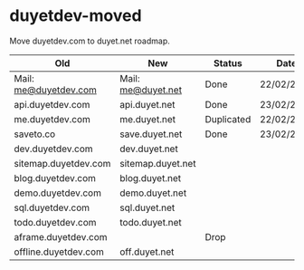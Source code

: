 # duyetdev-moved
Move duyetdev.com to duyet.net roadmap.


| Old                   	| New                	| Status     	| Date       	|
|-----------------------	|--------------------	|------------	|------------	|
| Mail: me@duyetdev.com 	| Mail: me@duyet.net 	| Done       	| 22/02/2017 	|
| api.duyetdev.com      	| api.duyet.net      	| Done       	| 23/02/2017 	|
| me.duyetdev.com       	| me.duyet.net       	| Duplicated 	| 22/02/2017 	|
| saveto.co             	| save.duyet.net     	| Done       	| 23/02/2017 	|
| dev.duyetdev.com      	| dev.duyet.net      	|            	|            	|
| sitemap.duyetdev.com  	| sitemap.duyet.net  	|            	|            	|
| blog.duyetdev.com     	| blog.duyet.net     	|            	|            	|
| demo.duyetdev.com     	| demo.duyet.net     	|            	|            	|
| sql.duyetdev.com      	| sql.duyet.net      	|            	|            	|
| todo.duyetdev.com     	| todo.duyet.net     	|            	|            	|
| aframe.duyetdev.com   	|                    	| Drop       	|            	|
| offline.duyetdev.com  	| off.duyet.net      	|            	|            	|
